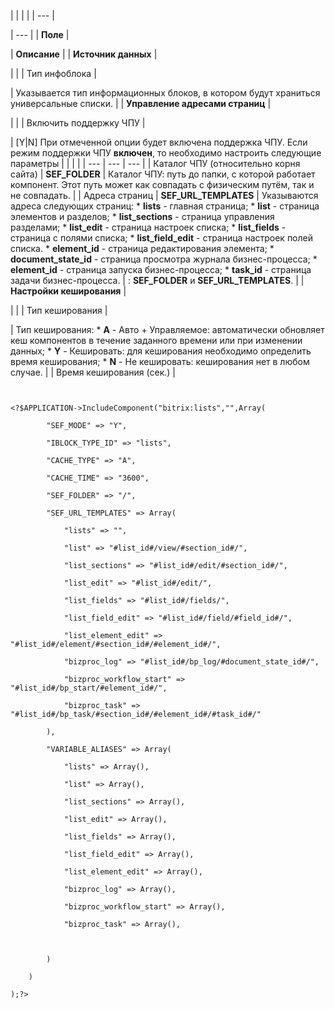 |  |  |  |
| --- |

| --- |
| **Поле** |

| **Описание** |
| **Источник данных** |

| |
| Тип инфоблока |

| Указывается тип информационных блоков, в котором будут храниться универсальные списки. |
| **Управление адресами страниц** |

| |
| Включить поддержку ЧПУ |

| [Y|N] При отмеченной опции будет включена поддержка ЧПУ.   Если режим поддержки ЧПУ **включен**, то необходимо настроить следующие параметры     |  |  |  | | --- | --- | --- | | Каталог ЧПУ (относительно корня сайта) | **SEF\_FOLDER** | Каталог ЧПУ: путь до папки, с которой работает компонент. Этот путь может как совпадать с физическим путём, так и не совпадать. | | Адреса страниц | **SEF\_URL\_TEMPLATES** | Указываются адреса следующих страниц:  * **lists** - главная страница; * **list** - страница элементов и разделов; * **list\_sections** - страница управления разделами; * **list\_edit** - страница настроек списка; * **list\_fields** - страница с полями списка; * **list\_field\_edit** - страница настроек полей списка. * **element\_id** - страница редактирования элемента; * **document\_state\_id** - страница просмотра журнала бизнес-процесса; * **element\_id** - страница запуска бизнес-процесса; * **task\_id** - страница задачи бизнес-процесса. |  : **SEF\_FOLDER** и **SEF\_URL\_TEMPLATES**. |
| **Настройки кеширования** |

| |
| Тип кеширования |

| Тип кеширования:  * **A** - Авто + Управляемое: автоматически обновляет кеш компонентов в течение заданного времени или при изменении данных; * **Y** - Кешировать: для кеширования необходимо определить время кеширования; * **N** - Не кешировать: кеширования нет в любом случае. |
| Время кеширования (сек.) |

```


<?$APPLICATION->IncludeComponent("bitrix:lists","",Array(

		"SEF_MODE" => "Y",

		"IBLOCK_TYPE_ID" => "lists",

		"CACHE_TYPE" => "A",

		"CACHE_TIME" => "3600",

		"SEF_FOLDER" => "/",

		"SEF_URL_TEMPLATES" => Array(

			"lists" => "",

			"list" => "#list_id#/view/#section_id#/",

			"list_sections" => "#list_id#/edit/#section_id#/",

			"list_edit" => "#list_id#/edit/",

			"list_fields" => "#list_id#/fields/",

			"list_field_edit" => "#list_id#/field/#field_id#/",

			"list_element_edit" => "#list_id#/element/#section_id#/#element_id#/",

			"bizproc_log" => "#list_id#/bp_log/#document_state_id#/",

			"bizproc_workflow_start" => "#list_id#/bp_start/#element_id#/",

			"bizproc_task" => "#list_id#/bp_task/#section_id#/#element_id#/#task_id#/"

		),

		"VARIABLE_ALIASES" => Array(

			"lists" => Array(),

			"list" => Array(),

			"list_sections" => Array(),

			"list_edit" => Array(),

			"list_fields" => Array(),

			"list_field_edit" => Array(),

			"list_element_edit" => Array(),

			"bizproc_log" => Array(),

			"bizproc_workflow_start" => Array(),

			"bizproc_task" => Array(),

			

		)

	)

);?>


```
